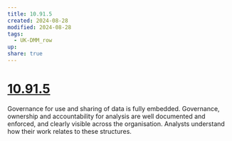 ```yaml
---
title: 10.91.5
created: 2024-08-28
modified: 2024-08-28
tags:
  - UK-DMM_row
up: 
share: true
---
```

# [10.91.5](10.91.5.md)

Governance for use and sharing of data is fully embedded. Governance, ownership and accountability for analysis are well documented and enforced, and clearly visible across the organisation. Analysts understand how their work relates to these structures.
